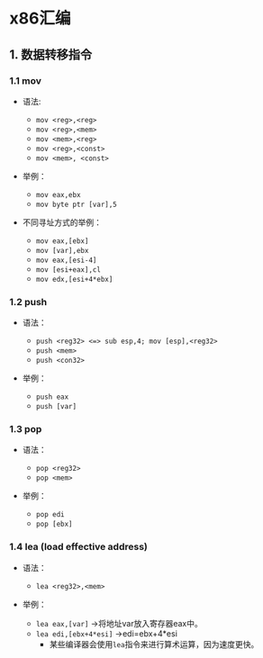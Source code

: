 # x86汇编

## 1. 数据转移指令

### 1.1 mov

- 语法:
  - ```mov <reg>,<reg>```
  - ```mov <reg>,<mem>```
  - ```mov <mem>,<reg>```
  - ```mov <reg>,<const>```
  - ```mov <mem>, <const>```

- 举例：
  - ```mov eax,ebx```
  - ```mov byte ptr [var],5```

- 不同寻址方式的举例：
  - ```mov eax,[ebx]```
  - ```mov [var],ebx```
  - ```mov eax,[esi-4]```
  - ```mov [esi+eax],cl```
  - ```mov edx,[esi+4*ebx]```

### 1.2 push

- 语法：
  - ```push <reg32> <=> sub esp,4; mov [esp],<reg32>```
  - ```push <mem>```
  - ```push <con32>```

- 举例：
  - ```push eax```
  - ```push [var]```


### 1.3 pop

- 语法：
  - ```pop <reg32>```
  - ```pop <mem>```

- 举例：
  - ```pop edi```
  - ```pop [ebx]```

### 1.4 lea (load effective address)

- 语法：
  - ```lea <reg32>,<mem>```

- 举例：
  - ```lea eax,[var]``` ->将地址var放入寄存器eax中。
  - ```lea edi,[ebx+4*esi]``` ->edi=ebx+4*esi
    - 某些编译器会使用`lea`指令来进行算术运算，因为速度更快。